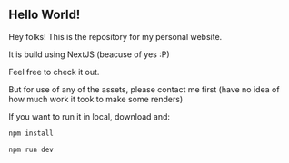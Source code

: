 ## Hello World!

Hey folks!
This is the repository for my personal website.

It is build using NextJS (beacuse of yes :P)

Feel free to check it out.

But for use of any of the assets, please contact me first (have no idea of how much work it took to make some renders)

If you want to run it in local, download and:

```bash
npm install

npm run dev
```
